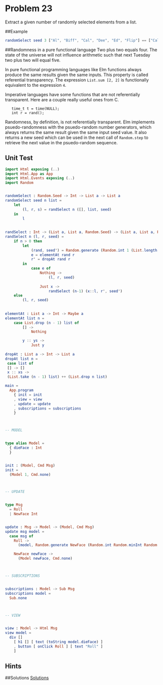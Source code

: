 # Problem 23

Extract a given number of randomly selected elements from a list.

##Example
```elm
randomSelect seed 3 ["Al", "Biff", "Cal", "Dee", "Ed", "Flip"] == ["Cal", "Dee", "Al"]
```

##Randomness in a pure functional language
Two plus two equals four. The state of the universe will not influence arithmetic such that next Tuesday two plus two will equal five. 

In pure functional programming languages like Elm functions always produce the same results given the same inputs. This property is called referential transparency. The expression ```List.sum [2, 2]``` is functionally equivalent to the expression ```4```.

Imperative languages have some functions that are not referentially transparent. Here are a couple really  useful ones from C. 
``` 
   time_t t = time(NULL); 
   int r = rand();
```

Randomness, by definition, is not referentially transparent. Elm implements psuedo-randomness with the  psuedo-random number generators, which always returns the same result given the same input seed value. It also returns a new seed which can be used in the next call of ```Random.step``` to retrieve the next value in the psuedo-random sequence.


## Unit Test
```elm
import Html exposing (..)
import Html.App as App
import Html.Events exposing (..)
import Random


randomSelect : Random.Seed -> Int -> List a -> List a
randomSelect seed n list =
    let 
        (l, r, s) = randSelect n ([], list, seed)
    in
        l
    
    
randSelect : Int -> (List a, List a, Random.Seed) -> (List a, List a, Random.Seed)
randSelect n (l, r, seed) =
    if n > 0 then
        let 
            (rand, seed') = Random.generate (Random.int 1 (List.length r)) seed
            e = elementAt rand r
            r' = dropAt rand r
        in
            case e of 
                Nothing ->
                    (l, r, seed)
                    
                Just x ->
                    randSelect (n-1) (x::l, r', seed')
    else
        (l, r, seed)
        
        
elementAt : List a -> Int -> Maybe a 
elementAt list n = 
    case List.drop (n - 1) list of 
        [] -> 
            Nothing 

        y :: ys -> 
            Just y
            
dropAt : List a -> Int -> List a
dropAt list n =
 case list of
 [] -> []
 x :: xs ->
 (List.take (n - 1) list) ++ (List.drop n list)

main =
  App.program
    { init = init
    , view = view
    , update = update
    , subscriptions = subscriptions
    }



-- MODEL


type alias Model =
  { dieFace : Int
  }


init : (Model, Cmd Msg)
init =
  (Model 1, Cmd.none)



-- UPDATE


type Msg
  = Roll
  | NewFace Int


update : Msg -> Model -> (Model, Cmd Msg)
update msg model =
  case msg of
    Roll ->
      (model, Random.generate NewFace (Random.int Random.minInt Random.maxInt))

    NewFace newFace ->
      (Model newFace, Cmd.none)



-- SUBSCRIPTIONS


subscriptions : Model -> Sub Msg
subscriptions model =
  Sub.none



-- VIEW


view : Model -> Html Msg
view model =
  div []
    [ h1 [] [ text (toString model.dieFace) ]
    , button [ onClick Roll ] [ text "Roll" ]
    ]

```

## Hints

##Solutions 
[Solutions](../s/s23.md)